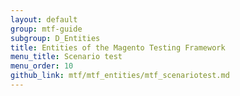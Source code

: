 ```yaml
---
layout: default
group: mtf-guide
subgroup: D_Entities
title: Entities of the Magento Testing Framework
menu_title: Scenario test
menu_order: 10
github_link: mtf/mtf_entities/mtf_scenariotest.md
---
```

